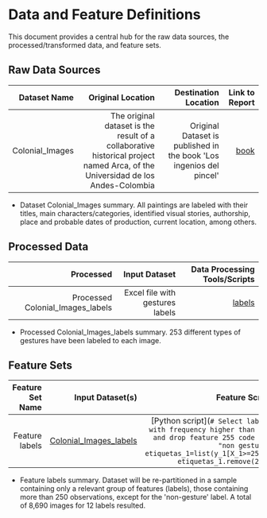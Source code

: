 # Data and Feature Definitions

This document provides a central hub for the raw data sources, the processed/transformed data, and feature sets. 


## Raw Data Sources

| Dataset Name | Original Location   | Destination Location | Link to Report |
| ---:| ---: | ---: | ---: |
| Colonial_Images| The original dataset is the result of a collaborative historical project named Arca, of the Universidad de los Andes-Colombia  | Original Dataset is published in the book 'Los ingenios del pincel' | [book](https://losingeniosdelpincel.uniandes.edu.co/arca/) |

* Dataset Colonial_Images summary. All paintings are labeled with their titles, main characters/categories, identified visual stories, authorship, place and probable dates of production, current location, among others. 

## Processed Data
| Processed  | Input Dataset  | Data Processing Tools/Scripts | 
| ---:| ---: | ---: | 
| Processed Colonial_Images_labels | Excel file with gestures labels | [labels](https://drive.google.com/file/d/1ByhZrQSgKJGJYYDaSRcx0gqYvT8orAyB/view?usp=share_link)| 
* Processed Colonial_Images_labels summary. 253 different types of gestures have been labeled to each image.


## Feature Sets

| Feature Set Name | Input Dataset(s)  | Feature Script  |
| ---:| ---: | ---: |
| Feature labels | [Colonial_Images_labels](https://drive.google.com/file/d/1ByhZrQSgKJGJYYDaSRcx0gqYvT8orAyB/view?usp=share_link) | [Python script](```# Select labels with frequency higher than 250 and drop feature 255 code for "non gesture" etiquetas_1=list(y_1[X_1>=250]) etiquetas_1.remove(255)```|


* Feature labels summary. Dataset will be re-partitioned in a sample containing only a relevant group of features (labels), those containing more than 250 observations, except for the 'non-gesture' label. A total of 8,690 images for 12 labels resulted.

